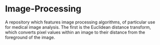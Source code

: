 # Image-Processing
A repository which features image processing algorithms, of particular use for medical image analysis. The first is the Euclidean distance transform, which converts pixel values within an image to their distance from the foreground of the image. 

